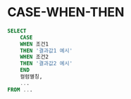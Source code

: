 # CASE-WHEN-THEN
```sql
SELECT
    CASE
    WHEN 조건1
    THEN '결과값1 예시'
    WHEN 조건2
    THEN '결과값2 예시'
    END
    컬럼별칭,
    ...
FROM ...
```